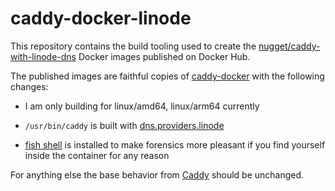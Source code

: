 # caddy-docker-linode

This repository contains the build tooling used to create the
[nugget/caddy-with-linode-dns] Docker images published on Docker Hub.

The published images are faithful copies of [caddy-docker] with the following
changes:

* I am only building for linux/amd64, linux/arm64 currently

* `/usr/bin/caddy` is built with [dns.providers.linode]

* [fish shell] is installed to make forensics more pleasant if
   you find yourself inside the container for any reason

For anything else the base behavior from [Caddy] should be unchanged.

[nugget/caddy-with-linode-dns]: https://hub.docker.com/repository/docker/nugget/caddy-with-linode-dns/general
[caddy-docker]: https://hub.docker.com/_/caddy
[dns.providers.linode]: https://github.com/caddy-dns/linode
[fish shell]: https://fishshell.com
[Caddy]: https://caddyserver.com
